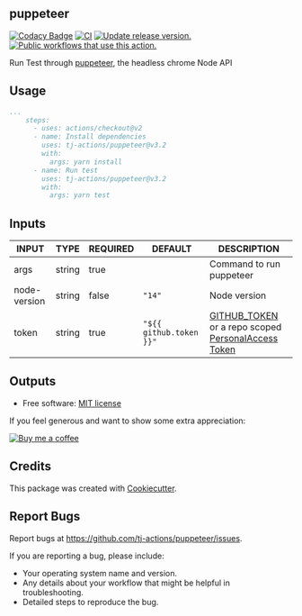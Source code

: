 ## puppeteer

[![Codacy Badge](https://api.codacy.com/project/badge/Grade/ec975b004ce84784bf98347b63f00fbb)](https://app.codacy.com/gh/tj-actions/puppeteer?utm_source=github.com\&utm_medium=referral\&utm_content=tj-actions/puppeteer\&utm_campaign=Badge_Grade_Settings)
[![CI](https://github.com/tj-actions/puppeteer/workflows/CI/badge.svg)](https://github.com/tj-actions/puppeteer/actions?query=workflow%3ACI)
[![Update release version.](https://github.com/tj-actions/puppeteer/actions/workflows/sync-release-version.yml/badge.svg)](https://github.com/tj-actions/puppeteer/actions/workflows/sync-release-version.yml)
[![Public workflows that use this action.](https://img.shields.io/endpoint?url=https%3A%2F%2Fused-by.vercel.app%2Fapi%2Fgithub-actions%2Fused-by%3Faction%3Dtj-actions%2Fpuppeteer%26badge%3Dtrue)](https://github.com/search?o=desc\&q=tj-actions+puppeteer+path%3A.github%2Fworkflows+language%3AYAML\&s=\&type=Code)

Run Test through [puppeteer](https://github.com/puppeteer/puppeteer), the headless chrome Node API

## Usage

```yaml
...
    steps:
      - uses: actions/checkout@v2
      - name: Install dependencies
        uses: tj-actions/puppeteer@v3.2
        with:
          args: yarn install
      - name: Run test
        uses: tj-actions/puppeteer@v3.2
        with:
          args: yarn test
```

## Inputs

<!-- AUTO-DOC-INPUT:START - Do not remove or modify this section -->

|    INPUT     |  TYPE  | REQUIRED |         DEFAULT         |                                                                                                                                                  DESCRIPTION                                                                                                                                                  |
|--------------|--------|----------|-------------------------|---------------------------------------------------------------------------------------------------------------------------------------------------------------------------------------------------------------------------------------------------------------------------------------------------------------|
|     args     | string |   true   |                         |                                                                                                                                           Command to run puppeteer                                                                                                                                            |
| node-version | string |  false   |         `"14"`          |                                                                                                                                                 Node version                                                                                                                                                  |
|    token     | string |   true   | `"${{ github.token }}"` | [GITHUB\_TOKEN](https://docs.github.com/en/free-pro-team@latest/actions/reference/authentication-in-a-workflow#using-the-github_token-in-a-workflow) or a repo scoped [PersonalAccess Token](https://docs.github.com/en/free-pro-team@latest/github/authenticating-to-github/creating-a-personal-access-token) |

<!-- AUTO-DOC-INPUT:END -->

## Outputs


*   Free software: [MIT license](LICENSE)

If you feel generous and want to show some extra appreciation:

[![Buy me a coffee][buymeacoffee-shield]][buymeacoffee]

[buymeacoffee]: https://www.buymeacoffee.com/jackton1

[buymeacoffee-shield]: https://www.buymeacoffee.com/assets/img/custom_images/orange_img.png

## Credits

This package was created with [Cookiecutter](https://github.com/cookiecutter/cookiecutter).

## Report Bugs

Report bugs at https://github.com/tj-actions/puppeteer/issues.

If you are reporting a bug, please include:

*   Your operating system name and version.
*   Any details about your workflow that might be helpful in troubleshooting.
*   Detailed steps to reproduce the bug.
